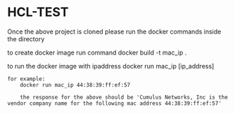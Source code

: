 # HCL-TEST
Once the above project is cloned 
please run the docker commands inside the directory 

to create docker image run command
	docker build -t mac_ip .

to run the docker image with ipaddress
	docker run mac_ip [ip_address]

	for example: 
		docker run mac_ip 44:38:39:ff:ef:57

		the response for the above should be 'Cumulus Networks, Inc is the vendor company name for the following mac address 44:38:39:ff:ef:57'
